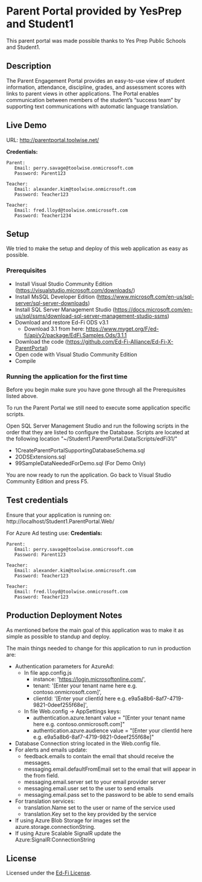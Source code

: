 ﻿Parent Portal provided by YesPrep and Student1 
============

This parent portal was made possible thanks to Yes Prep Public Schools and Student1.

Description
------------
The Parent Engagement Portal provides an easy-to-use view of student information, attendance, discipline, grades, and assessment scores with links to parent views in other applications. The Portal enables communication between members of the student’s “success team” by supporting text communications with automatic language translation.

Live Demo
------------

URL: http://parentportal.toolwise.net/

**Credentials:**

~~~
Parent:
   Email: perry.savage@toolwise.onmicrosoft.com
   Password: Parent123
~~~

~~~
Teacher:
   Email: alexander.kim@toolwise.onmicrosoft.com
   Password: Teacher123
~~~

~~~
Teacher:
   Email: fred.lloyd@toolwise.onmicrosoft.com
   Password: Teacher1234
~~~

Setup
------------

We tried to make the setup and deploy of this web application as easy as possible.

### Prerequisites ###

* Install Visual Studio Community Edition (https://visualstudio.microsoft.com/downloads/)
* Install MsSQL Developer Edition (https://www.microsoft.com/en-us/sql-server/sql-server-downloads)
* Install SQL Server Management Studio (https://docs.microsoft.com/en-us/sql/ssms/download-sql-server-management-studio-ssms)
* Download and restore Ed-Fi ODS v3.1
  * Download 3.1 from here: https://www.myget.org/F/ed-fi/api/v2/package/EdFi.Samples.Ods/3.1.1
* Download the code (https://github.com/Ed-Fi-Alliance/Ed-Fi-X-ParentPortal)
* Open code with Visual Studio Community Edition
* Compile

### Running the application for the first time ###

Before you begin make sure you have gone through all the Prerequisites listed above.

To run the Parent Portal we still need to execute some application specific scripts.


Open SQL Server Management Studio and run the following scripts in the order that they are listed to configure the Database.
Scripts are located at the following location "~/Student1.ParentPortal.Data/Scripts/edFi31/"
  * 1CreateParentPortalSupportingDatabaseSchema.sql
  * 2ODSExtensions.sql
  * 99SampleDataNeededForDemo.sql (For Demo Only)

You are now ready to run the application. 
Go back to Visual Studio Community Edition and press F5.

Test credentials
------------

Ensure that your application is running on: http://localhost/Student1.ParentPortal.Web/

For Azure Ad testing use:
**Credentials:**

~~~
Parent:
   Email: perry.savage@toolwise.onmicrosoft.com
   Password: Parent123
~~~

~~~
Teacher:
   Email: alexander.kim@toolwise.onmicrosoft.com
   Password: Teacher123
~~~

~~~
Teacher:
   Email: fred.lloyd@toolwise.onmicrosoft.com
   Password: Teacher123
~~~


Production Deployment Notes
------------

As mentioned before the main goal of this application was to make it as simple as possible to standup and deploy.

The main things needed to change for this application to run in production are:

* Authentication parameters for AzureAd:
    * In file app.config.js
		* instance: 'https://login.microsoftonline.com/',
		* tenant: '[Enter your tenant name here e.g. contoso.onmicrosoft.com]',
		* clientId: '[Enter your clientId here e.g. e9a5a8b6-8af7-4719-9821-0deef255f68e]',
	* In file Web.config -> AppSettings keys:
		* authentication.azure.tenant value = "[Enter your tenant name here e.g. contoso.onmicrosoft.com]"
		* authentication.azure.audience value = "[Enter your clientId here e.g. e9a5a8b6-8af7-4719-9821-0deef255f68e]" 
* Database Connection string located in the Web.config file.
* For alerts and emails update:
   * feedback.emails to contain the email that should receive the messages.
   * messaging.email.defaultFromEmail set to the email that will appear in the from field.
   * messaging.email.server set to your email provider server
   * messaging.email.user set to the user to send emails
   * messaging.email.pass set to the password to be able to send emails
* For translation services:
   * translation.Name set to the user or name of the service used
   * translation.Key set to the key provided by the service
* If using Azure Blob Storage for images set the azure.storage.connectionString.
* If using Azure Scalable SignalR update the Azure:SignalR:ConnectionString

## License

Licensed under the [Ed-Fi
License](https://www.ed-fi.org/getting-started/license-ed-fi-technology/).